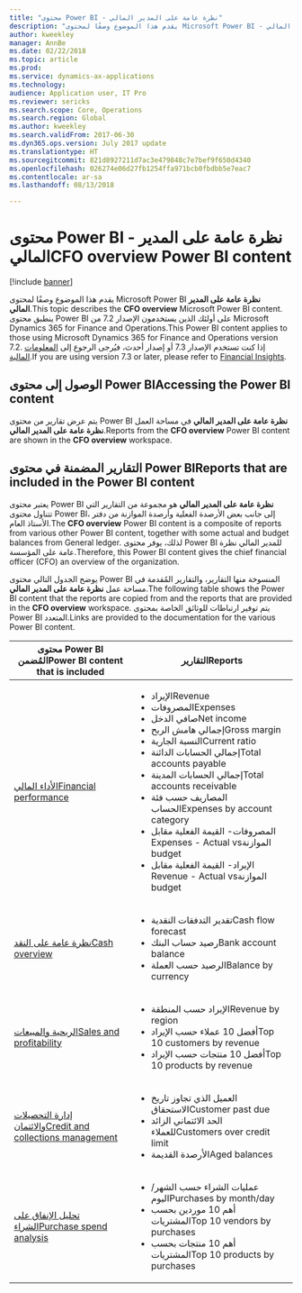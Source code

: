 ```yaml
---
title: "محتوى Power BI - نظرة عامة على المدير المالي"
description: "يقدم هذا الموضوع وصفًا لمحتوى Microsoft Power BI - نظرة عامة على المدير المالي."
author: kweekley
manager: AnnBe
ms.date: 02/22/2018
ms.topic: article
ms.prod: 
ms.service: dynamics-ax-applications
ms.technology: 
audience: Application user, IT Pro
ms.reviewer: sericks
ms.search.scope: Core, Operations
ms.search.region: Global
ms.author: kweekley
ms.search.validFrom: 2017-06-30
ms.dyn365.ops.version: July 2017 update
ms.translationtype: HT
ms.sourcegitcommit: 821d8927211d7ac3e479848c7e7bef9f650d4340
ms.openlocfilehash: 026274e06d27fb1254ffa971bcb0fbdbb5e7eac7
ms.contentlocale: ar-sa
ms.lasthandoff: 08/13/2018

---
```


# <a name="cfo-overview-power-bi-content"></a><span data-ttu-id="57f28-103">محتوى Power BI - نظرة عامة على المدير المالي</span><span class="sxs-lookup"><span data-stu-id="57f28-103">CFO overview Power BI content</span></span>

[!include [banner](../includes/banner.md)] 

<span data-ttu-id="57f28-104">يقدم هذا الموضوع وصفًا لمحتوى Microsoft Power BI **نظرة عامة على المدير المالي**.</span><span class="sxs-lookup"><span data-stu-id="57f28-104">This topic describes the **CFO overview** Microsoft Power BI content.</span></span> <span data-ttu-id="57f28-105">ينطبق محتوى Power BI على أولئك الذين يستخدمون الإصدار 7.2 من Microsoft Dynamics 365 for Finance and Operations.</span><span class="sxs-lookup"><span data-stu-id="57f28-105">This Power BI content applies to those using Microsoft Dynamics 365 for Finance and Operations version 7.2.</span></span> <span data-ttu-id="57f28-106">إذا كنت تستخدم الإصدار 7.3 أو إصدار أحدث، فيُرجى الرجوع إلى [المعلومات المالية](financial-insights.md).</span><span class="sxs-lookup"><span data-stu-id="57f28-106">If you are using version 7.3 or later, please refer to [Financial Insights](financial-insights.md).</span></span>

## <a name="accessing-the-power-bi-content"></a><span data-ttu-id="57f28-107">الوصول إلى محتوى Power BI</span><span class="sxs-lookup"><span data-stu-id="57f28-107">Accessing the Power BI content</span></span>

<span data-ttu-id="57f28-108">يتم عرض تقارير من محتوى Power BI **نظرة عامة على المدير المالي** في مساحة العمل **نظرة عامة على المدير المالي**.</span><span class="sxs-lookup"><span data-stu-id="57f28-108">Reports from the **CFO overview** Power BI content are shown in the **CFO overview** workspace.</span></span>

## <a name="reports-that-are-included-in-the-power-bi-content"></a><span data-ttu-id="57f28-109">التقارير المضمنة في محتوى Power BI</span><span class="sxs-lookup"><span data-stu-id="57f28-109">Reports that are included in the Power BI content</span></span>
<span data-ttu-id="57f28-110">يعتبر محتوى Power BI **نظرة عامة على المدير المالي** هو مجموعة من التقارير التي تتناول محتوى Power BI، إلى جانب بعض الأرصدة الفعلية وأرصدة الموازنة من دفتر الأستاذ العام.</span><span class="sxs-lookup"><span data-stu-id="57f28-110">The **CFO overview** Power BI content is a composite of reports from various other Power BI content, together with some actual and budget balances from General ledger.</span></span> <span data-ttu-id="57f28-111">لذلك، يوفر محتوى Power BI للمدير المالي نظرة عامة على المؤسسة.</span><span class="sxs-lookup"><span data-stu-id="57f28-111">Therefore, this Power BI content gives the chief financial officer (CFO) an overview of the organization.</span></span>

<span data-ttu-id="57f28-112">يوضح الجدول التالي محتوى Power BI المنسوخة منها التقارير، والتقارير المُقدمة في مساحة عمل **نظرة عامة على المدير المالي**.</span><span class="sxs-lookup"><span data-stu-id="57f28-112">The following table shows the Power BI content that the reports are copied from and the reports that are provided in the **CFO overview** workspace.</span></span> <span data-ttu-id="57f28-113">يتم توفير ارتباطات للوثائق الخاصة بمحتوى Power BI المتعدد.</span><span class="sxs-lookup"><span data-stu-id="57f28-113">Links are provided to the documentation for the various Power BI content.</span></span>

| <span data-ttu-id="57f28-114">محتوى Power BI المُضمن</span><span class="sxs-lookup"><span data-stu-id="57f28-114">Power BI content that is included</span></span> | <span data-ttu-id="57f28-115">التقارير</span><span class="sxs-lookup"><span data-stu-id="57f28-115">Reports</span></span> |
|-----------------------------------|---------|
| [<span data-ttu-id="57f28-116">الأداء المالي</span><span class="sxs-lookup"><span data-stu-id="57f28-116">Financial performance</span></span>](financial-performance-power-bi-content-pack.md) | <ul><li><span data-ttu-id="57f28-117">الإيراد</span><span class="sxs-lookup"><span data-stu-id="57f28-117">Revenue</span></span></li><li><span data-ttu-id="57f28-118">المصروفات</span><span class="sxs-lookup"><span data-stu-id="57f28-118">Expenses</span></span></li><li><span data-ttu-id="57f28-119">صافي الدخل</span><span class="sxs-lookup"><span data-stu-id="57f28-119">Net income</span></span></li><li><span data-ttu-id="57f28-120">إجمالي هامش الربح</span><span class="sxs-lookup"><span data-stu-id="57f28-120">Gross margin</span></span></li><li><span data-ttu-id="57f28-121">النسبة الجارية</span><span class="sxs-lookup"><span data-stu-id="57f28-121">Current ratio</span></span></li><li><span data-ttu-id="57f28-122">إجمالي الحسابات الدائنة</span><span class="sxs-lookup"><span data-stu-id="57f28-122">Total accounts payable</span></span></li><li><span data-ttu-id="57f28-123">إجمالي الحسابات المدينة</span><span class="sxs-lookup"><span data-stu-id="57f28-123">Total accounts receivable</span></span></li><li><span data-ttu-id="57f28-124">المصاريف حسب فئة الحساب</span><span class="sxs-lookup"><span data-stu-id="57f28-124">Expenses by account category</span></span></li><li><span data-ttu-id="57f28-125">المصروفات- ‏‫القيمة الفعلية مقابل الموازنة</span><span class="sxs-lookup"><span data-stu-id="57f28-125">Expenses - Actual vs budget</span></span></li><li><span data-ttu-id="57f28-126">الإيراد- ‏‫القيمة الفعلية مقابل الموازنة</span><span class="sxs-lookup"><span data-stu-id="57f28-126">Revenue - Actual vs budget</span></span></li></ul> |
| [<span data-ttu-id="57f28-127">نظرة عامة على النقد</span><span class="sxs-lookup"><span data-stu-id="57f28-127">Cash overview</span></span>](../../financials/cash-bank-management/Cash-Overview-Power-BI-content.md) | <ul><li><span data-ttu-id="57f28-128">تقدير التدفقات النقدية</span><span class="sxs-lookup"><span data-stu-id="57f28-128">Cash flow forecast</span></span></li><li><span data-ttu-id="57f28-129">رصيد حساب البنك</span><span class="sxs-lookup"><span data-stu-id="57f28-129">Bank account balance</span></span></li><li><span data-ttu-id="57f28-130">الرصيد حسب العملة</span><span class="sxs-lookup"><span data-stu-id="57f28-130">Balance by currency</span></span></li></ul> |
| [<span data-ttu-id="57f28-131">الربحية والمبيعات</span><span class="sxs-lookup"><span data-stu-id="57f28-131">Sales and profitability</span></span>](sales-profitability-performance-content-pack.md) | <ul><li><span data-ttu-id="57f28-132">الإيراد حسب المنطقة</span><span class="sxs-lookup"><span data-stu-id="57f28-132">Revenue by region</span></span></li><li><span data-ttu-id="57f28-133">أفضل 10 عملاء حسب الإيراد</span><span class="sxs-lookup"><span data-stu-id="57f28-133">Top 10 customers by revenue</span></span></li><li><span data-ttu-id="57f28-134">أفضل 10 منتجات حسب الإيراد</span><span class="sxs-lookup"><span data-stu-id="57f28-134">Top 10 products by revenue</span></span></li></ul> |
| [<span data-ttu-id="57f28-135">إدارة التحصيلات والائتمان</span><span class="sxs-lookup"><span data-stu-id="57f28-135">Credit and collections management</span></span>](../../financials/accounts-receivable/credit-collections-power-bi.md) | <ul><li><span data-ttu-id="57f28-136">العميل الذي تجاوز تاريخ الاستحقاق</span><span class="sxs-lookup"><span data-stu-id="57f28-136">Customer past due</span></span></li><li><span data-ttu-id="57f28-137">الحد الائتماني الزائد للعملاء</span><span class="sxs-lookup"><span data-stu-id="57f28-137">Customers over credit limit</span></span></li><li><span data-ttu-id="57f28-138">الأرصدة القديمة</span><span class="sxs-lookup"><span data-stu-id="57f28-138">Aged balances</span></span></li></ul> |
| [<span data-ttu-id="57f28-139">تحليل الإنفاق على الشراء</span><span class="sxs-lookup"><span data-stu-id="57f28-139">Purchase spend analysis</span></span>](../../financials/accounts-receivable/credit-collections-power-bi.md) | <ul><li><span data-ttu-id="57f28-140">عمليات الشراء حسب الشهر/اليوم</span><span class="sxs-lookup"><span data-stu-id="57f28-140">Purchases by month/day</span></span></li><li><span data-ttu-id="57f28-141">أهم 10 موردين بحسب المشتريات</span><span class="sxs-lookup"><span data-stu-id="57f28-141">Top 10 vendors by purchases</span></span></li><li><span data-ttu-id="57f28-142">أهم 10 منتجات بحسب المشتريات</span><span class="sxs-lookup"><span data-stu-id="57f28-142">Top 10 products by purchases</span></span></li></ul> |

